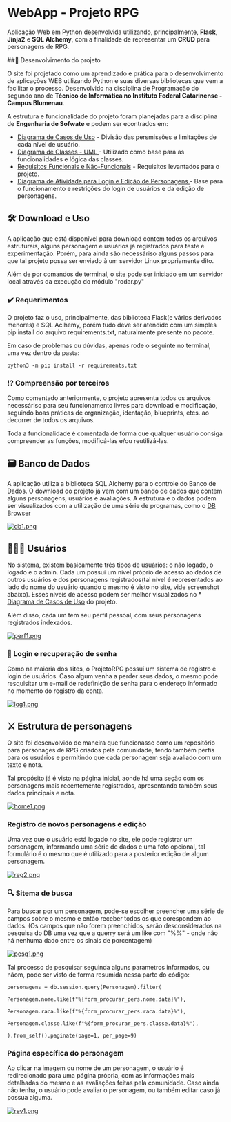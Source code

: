 # WebApp - Projeto RPG

Aplicação Web em Python desenvolvida utilizando, principalmente, **Flask**, **Jinja2** e **SQL Alchemy**, com a finalidade de representar um **CRUD** para personagens de RPG.

##📜 Desenvolvimento do projeto

O site foi projetado como um aprendizado e prática para o desenvolvimento de aplicações WEB utilizando Python e suas diversas bibliotecas que vem a facilitar o processo.
Desenvolvido na disciplina de Programação do segundo ano de **Técnico de Informática no Instituto Federal Catarinense - Campus Blumenau**.

A estrutura e funcionalidade do projeto foram planejadas para a disciplina de **Engenharia de Sofwate** e podem ser econtrados em:

* [Diagrama de Casos de Uso](https://drive.google.com/file/d/1f9U2Ca80Q15Q7hxFw4ebObOhR_xMrVkx/view?usp=sharing) - Divisão das persmissões e limitações de cada nível de usuário.
* [Diagrama de Classes - UML ](https://cdn.discordapp.com/attachments/419058354187403264/777969219946020884/unknown.png) - Utilizado como base para as funcionalidades e lógica das classes.
* [Requisitos Funcionais e Não-Funcionais](https://drive.google.com/file/d/1PWxJt2yFt8fbNCbKFLRKZgQPZ4GM0LYl/view?usp=sharing) - Requisitos levantados para o projeto.
* [Diagrama de Atividade para Login e Edição de Personagens ](https://drive.google.com/file/d/165e2T-PaWqprlfVevT9Vl2jfIrJ6jjBq/view?usp=sharing) - Base para o funcionamento  e restrições do login de usuários e da edição de personagens.


## 🛠 Download e Uso

A aplicação que está disponível para download contem todos os arquivos estruturais, alguns personagem e usuários já registrados para teste e experimentação. Porém, para ainda são necessáriso alguns passos para que tal projeto possa ser enviado à um servidor Linux propriamente dito.

Além de por comandos de terminal, o site pode ser iniciado em um servidor local através da execução do módulo "rodar.py"


### ✔️ Requerimentos

O projeto faz o uso, principalmente, das biblioteca Flask(e vários derivados menores) e SQL Aclhemy, porém tudo deve ser atendido com um simples pip install do arquivo requirements.txt, naturalmente presente no pacote.

Em caso de problemas ou dúvidas, apenas rode o seguinte no terminal, uma vez dentro da pasta:
```
python3 -m pip install -r requirements.txt
```

### ⁉️ Compreensão por terceiros

Como comentado anteriormente, o projeto apresenta todos os arquivos necessáriso para seu funcionamento livres para download e modificação, seguindo boas práticas de organização, identação, blueprints, etcs. ao decorrer de todos os arquivos. 

Toda a funcionalidade é comentada de forma que qualquer usuário consiga compreender as funções, modificá-las e/ou reutilizá-las.

## 🗃 Banco de Dados

A aplicação utiliza a biblioteca SQL Alchemy para o controle do Banco de Dados.
O download do projeto já vem com um bando de dados que contem alguns personagens, usuários e avaliações.
A estrutura e o dados podem ser visualizados com a utilização de uma série de programas, como o [DB Browser](https://sqlitebrowser.org/)

[![db1.png](https://i.ibb.co/JFZ8LX9/db1.png)](https://i.ibb.co/JFZ8LX9/db1.png)

## 🧑‍🤝‍🧑 Usuários

No sistema, existem basicamente três tipos de usuários: o não logado, o logado e o admin. 
Cada um possuí um nível próprio de acesso ao dados de outros usuários e dos personagens registrados(tal nível é representados ao lado do nome do usuário quando o mesmo é visto no site, vide screenshot abaixo).
Esses níveis de acesso podem ser melhor visualizados no * [Diagrama de Casos de Uso](https://drive.google.com/file/d/1f9U2Ca80Q15Q7hxFw4ebObOhR_xMrVkx/view?usp=sharing) do projeto.

Além disso, cada um tem seu perfil pessoal, com seus personagens registrados indexados.

[![perf1.png](https://i.ibb.co/H4VGw8H/perf1.png)](https://i.ibb.co/H4VGw8H/perf1.png)

### 🔑 Login e recuperação de senha

Como na maioria dos sites, o ProjetoRPG possuí um sistema de registro e login de usuários.
Caso algum venha a perder seus dados, o mesmo pode resquisitar um e-mail de redefinição de senha para o endereço informado no momento do registro da conta.

[![log1.png](https://i.ibb.co/W3h7TCd/log1.png)](https://i.ibb.co/W3h7TCd/log1.png)


## ⚔️ Estrutura de personagens

O site foi desenvolvido de maneira que funcionasse como um repositório para personages de RPG criados pela comunidade, tendo também perfis para os usuários e permitindo que cada personagem seja avaliado com um texto e nota.

Tal propósito já é visto na página inicial, aonde há uma seção com os personagens mais recentemente registrados, apresentando também seus dados principais e nota.

[![home1.png](https://i.ibb.co/HTTTrVt/home1.png)](https://i.ibb.co/HTTTrVt/home1.png)

### Registro de novos personagens e edição
Uma vez que o usuário está logado no site, ele pode registrar um personagem, informando uma série de dados e uma foto opcional, tal formulário é o mesmo que é utilizado para a posterior edição de algum personagem.

[![reg2.png](https://i.ibb.co/dJcwLQs/reg2.png)](https://i.ibb.co/dJcwLQs/reg2.png)

### 🔍 Sitema de busca

Para buscar por um personagem, pode-se escolher preencher uma série de campos sobre o mesmo e então receber todos os que corespondem ao dados.
(Os campos que não forem preenchidos, serão desconsiderados na pesquisa do DB uma vez que a querry será um like com "%%" - onde não há nenhuma dado entre os sinais de porcentagem)

[![pesq1.png](https://i.ibb.co/G2XQkgK/pesq1.png)](https://i.ibb.co/G2XQkgK/pesq1.png)

Tal processo de pesquisar seguinda alguns parametros informados, ou nãom, pode ser visto de forma resumida nessa parte do código:

```
personagens = db.session.query(Personagem).filter(
                                                 Personagem.nome.like(f"%{form_procurar_pers.nome.data}%"),
                                                 Personagem.raca.like(f"%{form_procurar_pers.raca.data}%"),
                                                 Personagem.classe.like(f"%{form_procurar_pers.classe.data}%"),
                                                 ).from_self().paginate(page=1, per_page=9)
```

### Página específica do personagem

Ao clicar na imagem ou nome de um personagem, o usuário é redirecionado para uma página própria, com as informações mais detalhadas do mesmo e as avaliações feitas pela comunidade.
Caso ainda não tenha, o usuário pode avaliar o personagem, ou também editar caso já possua alguma.

[![rev1.png](https://i.ibb.co/VCrv7W2/rev1.png)](https://i.ibb.co/VCrv7W2/rev1.png)



